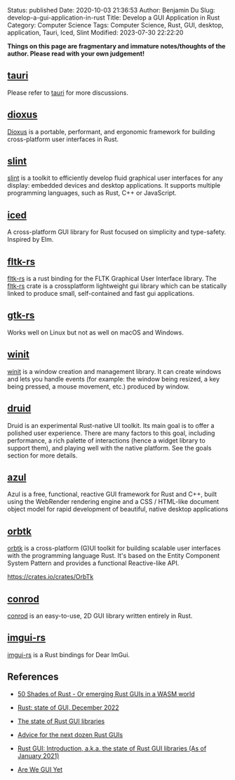 Status: published
Date: 2020-10-03 21:36:53
Author: Benjamin Du
Slug: develop-a-gui-application-in-rust
Title: Develop a GUI Application in Rust
Category: Computer Science
Tags: Computer Science, Rust, GUI, desktop, application, Tauri, Iced, Slint
Modified: 2023-07-30 22:22:20

**Things on this page are fragmentary and immature notes/thoughts of the author. Please read with your own judgement!**


## [tauri](http://www.legendu.net/misc/blog/use-tauri-to-build-a-desktop-application)
Please refer to 
[tauri](http://www.legendu.net/misc/blog/use-tauri-to-build-a-desktop-application)
for more discussions.

## [dioxus](https://github.com/dioxuslabs/dioxus)
[Dioxus](https://github.com/dioxuslabs/dioxus)
is a portable, performant, 
and ergonomic framework for building cross-platform user interfaces in Rust.

## [slint](https://github.com/slint-ui/slint)
[slint](https://github.com/slint-ui/slint)
is a toolkit to efficiently develop fluid graphical user interfaces for any display: 
embedded devices and desktop applications. 
It supports multiple programming languages, such as Rust, C++ or JavaScript.

## [iced](https://github.com/hecrj/iced)
A cross-platform GUI library for Rust focused on simplicity and type-safety. Inspired by Elm.

## [fltk-rs](https://github.com/fltk-rs/fltk-rs)
[fltk-rs](https://github.com/fltk-rs/fltk-rs)
is a rust binding for the FLTK Graphical User Interface library.
The 
[fltk-rs](https://github.com/fltk-rs/fltk-rs)
crate is a crossplatform lightweight gui library 
which can be statically linked to produce small, 
self-contained and fast gui applications.

## [gtk-rs](https://github.com/gtk-rs/gtk-rs)
Works well on Linux but not as well on macOS and Windows.

## [winit](https://crates.io/crates/winit)
[winit](https://crates.io/crates/winit)
is a window creation and management library. 
It can create windows and lets you handle events 
(for example: the window being resized, a key being pressed, a mouse movement, etc.) 
produced by window.

## [druid](https://github.com/linebender/druid)
Druid is an experimental Rust-native UI toolkit. 
Its main goal is to offer a polished user experience. 
There are many factors to this goal, including performance, 
a rich palette of interactions (hence a widget library to support them), and playing well with the native platform. 
See the goals section for more details.

## [azul](https://github.com/fschutt/azul)

Azul is a free, functional, reactive GUI framework for Rust and C++, 
built using the WebRender rendering engine and a CSS / HTML-like document object model for rapid development of beautiful, native desktop applications


## [orbtk](https://github.com/redox-os/orbtk)
[orbtk](https://github.com/redox-os/orbtk)
is a cross-platform (G)UI toolkit for building scalable user interfaces 
with the programming language Rust. 
It's based on the Entity Component System Pattern and provides a functional Reactive-like API.

https://crates.io/crates/OrbTk

## [conrod](https://github.com/PistonDevelopers/conrod)
[conrod](https://github.com/PistonDevelopers/conrod)
is an easy-to-use, 2D GUI library written entirely in Rust.

## [imgui-rs](https://github.com/Gekkio/imgui-rs)
[imgui-rs](https://github.com/Gekkio/imgui-rs)
is a Rust bindings for Dear ImGui. 

## References

- [50 Shades of Rust - Or emerging Rust GUIs in a WASM world](https://monadical.com/posts/shades-of-rust-gui-library-list.html)

- [Rust: state of GUI, December 2022](https://kas-gui.github.io/blog/state-of-GUI-2022.html)

- [The state of Rust GUI libraries](https://blog.logrocket.com/state-of-rust-gui-libraries/)

- [Advice for the next dozen Rust GUIs](https://raphlinus.github.io/rust/gui/2022/07/15/next-dozen-guis.html)

- [Rust GUI: Introduction, a.k.a. the state of Rust GUI libraries (As of January 2021)](https://dev.to/davidedelpapa/rust-gui-introduction-a-k-a-the-state-of-rust-gui-libraries-as-of-january-2021-40gl)

- [Are We GUI Yet](https://www.areweguiyet.com/)
